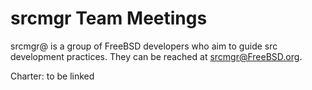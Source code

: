 # srcmgr Team Meetings

srcmgr@ is a group of FreeBSD developers who aim to guide src development practices.
They can be reached at srcmgr@FreeBSD.org.

Charter: to be linked
